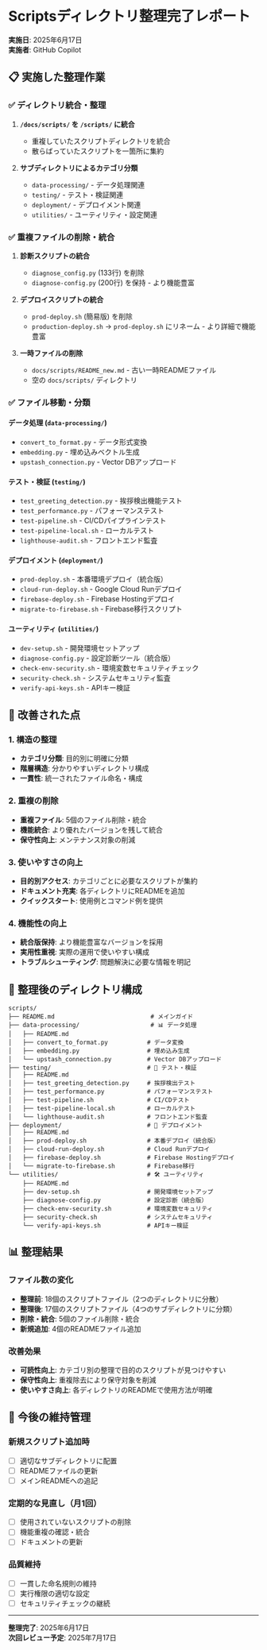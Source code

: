 # Scriptsディレクトリ整理完了レポート

**実施日**: 2025年6月17日  
**実施者**: GitHub Copilot  

## 📋 実施した整理作業

### ✅ ディレクトリ統合・整理
1. **`/docs/scripts/` を `/scripts/` に統合**
   - 重複していたスクリプトディレクトリを統合
   - 散らばっていたスクリプトを一箇所に集約

2. **サブディレクトリによるカテゴリ分類**
   - `data-processing/` - データ処理関連
   - `testing/` - テスト・検証関連
   - `deployment/` - デプロイメント関連  
   - `utilities/` - ユーティリティ・設定関連

### ✅ 重複ファイルの削除・統合
1. **診断スクリプトの統合**
   - `diagnose_config.py` (133行) を削除
   - `diagnose-config.py` (200行) を保持 - より機能豊富

2. **デプロイスクリプトの統合**
   - `prod-deploy.sh` (簡易版) を削除
   - `production-deploy.sh` → `prod-deploy.sh` にリネーム - より詳細で機能豊富

3. **一時ファイルの削除**
   - `docs/scripts/README_new.md` - 古い一時READMEファイル
   - 空の `docs/scripts/` ディレクトリ

### ✅ ファイル移動・分類

#### データ処理 (`data-processing/`)
- `convert_to_format.py` - データ形式変換
- `embedding.py` - 埋め込みベクトル生成
- `upstash_connection.py` - Vector DBアップロード

#### テスト・検証 (`testing/`)
- `test_greeting_detection.py` - 挨拶検出機能テスト
- `test_performance.py` - パフォーマンステスト
- `test-pipeline.sh` - CI/CDパイプラインテスト
- `test-pipeline-local.sh` - ローカルテスト
- `lighthouse-audit.sh` - フロントエンド監査

#### デプロイメント (`deployment/`)
- `prod-deploy.sh` - 本番環境デプロイ（統合版）
- `cloud-run-deploy.sh` - Google Cloud Runデプロイ
- `firebase-deploy.sh` - Firebase Hostingデプロイ
- `migrate-to-firebase.sh` - Firebase移行スクリプト

#### ユーティリティ (`utilities/`)
- `dev-setup.sh` - 開発環境セットアップ
- `diagnose-config.py` - 設定診断ツール（統合版）
- `check-env-security.sh` - 環境変数セキュリティチェック
- `security-check.sh` - システムセキュリティ監査
- `verify-api-keys.sh` - APIキー検証

## 🎯 改善された点

### 1. 構造の整理
- **カテゴリ分類**: 目的別に明確に分類
- **階層構造**: 分かりやすいディレクトリ構成
- **一貫性**: 統一されたファイル命名・構成

### 2. 重複の削除
- **重複ファイル**: 5個のファイル削除・統合
- **機能統合**: より優れたバージョンを残して統合
- **保守性向上**: メンテナンス対象の削減

### 3. 使いやすさの向上
- **目的別アクセス**: カテゴリごとに必要なスクリプトが集約
- **ドキュメント充実**: 各ディレクトリにREADMEを追加
- **クイックスタート**: 使用例とコマンド例を提供

### 4. 機能性の向上
- **統合版保持**: より機能豊富なバージョンを採用
- **実用性重視**: 実際の運用で使いやすい構成
- **トラブルシューティング**: 問題解決に必要な情報を明記

## 📁 整理後のディレクトリ構成

```
scripts/
├── README.md                           # メインガイド
├── data-processing/                    # 📊 データ処理
│   ├── README.md
│   ├── convert_to_format.py           # データ変換
│   ├── embedding.py                   # 埋め込み生成
│   └── upstash_connection.py          # Vector DBアップロード
├── testing/                           # 🧪 テスト・検証
│   ├── README.md
│   ├── test_greeting_detection.py     # 挨拶検出テスト
│   ├── test_performance.py            # パフォーマンステスト
│   ├── test-pipeline.sh               # CI/CDテスト
│   ├── test-pipeline-local.sh         # ローカルテスト
│   └── lighthouse-audit.sh            # フロントエンド監査
├── deployment/                        # 🚀 デプロイメント
│   ├── README.md
│   ├── prod-deploy.sh                 # 本番デプロイ（統合版）
│   ├── cloud-run-deploy.sh            # Cloud Runデプロイ
│   ├── firebase-deploy.sh             # Firebase Hostingデプロイ
│   └── migrate-to-firebase.sh         # Firebase移行
└── utilities/                         # 🛠️ ユーティリティ
    ├── README.md
    ├── dev-setup.sh                   # 開発環境セットアップ
    ├── diagnose-config.py             # 設定診断（統合版）
    ├── check-env-security.sh          # 環境変数セキュリティ
    ├── security-check.sh              # システムセキュリティ
    └── verify-api-keys.sh             # APIキー検証
```

## 📊 整理結果

### ファイル数の変化
- **整理前**: 18個のスクリプトファイル（2つのディレクトリに分散）
- **整理後**: 17個のスクリプトファイル（4つのサブディレクトリに分類）
- **削除・統合**: 5個のファイル削除・統合
- **新規追加**: 4個のREADMEファイル追加

### 改善効果
- **可読性向上**: カテゴリ別の整理で目的のスクリプトが見つけやすい
- **保守性向上**: 重複除去により保守対象を削減
- **使いやすさ向上**: 各ディレクトリのREADMEで使用方法が明確

## 🔄 今後の維持管理

### 新規スクリプト追加時
- [ ] 適切なサブディレクトリに配置
- [ ] READMEファイルの更新
- [ ] メインREADMEへの追記

### 定期的な見直し（月1回）
- [ ] 使用されていないスクリプトの削除
- [ ] 機能重複の確認・統合
- [ ] ドキュメントの更新

### 品質維持
- [ ] 一貫した命名規則の維持
- [ ] 実行権限の適切な設定
- [ ] セキュリティチェックの継続

---

**整理完了**: 2025年6月17日  
**次回レビュー予定**: 2025年7月17日
